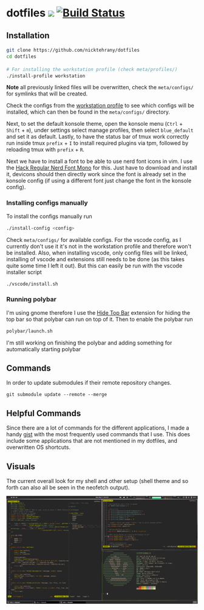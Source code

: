 # dotfiles <a href="https://opensource.org/licenses/MIT"> <img src="https://img.shields.io/badge/License-MIT-yellow.svg" /></a> [![Build Status](https://travis-ci.com/nicktehrany/dotfiles.svg?branch=master)](https://travis-ci.com/nicktehrany/dotfiles)

## Installation

```bash
git clone https://github.com/nicktehrany/dotfiles
cd dotfiles

# For installing the workstation profile (check meta/profiles/)
./install-profile workstation
```

**Note** all previously linked files will be overwritten, check the `meta/configs/` for symlinks that will be created.

Check the configs from the [workstation profile](meta/profiles/workstation) to see which configs will be installed, which can then
be found in the `meta/configs/` directory.

Next, to set the default konsole theme, open the konsole menu (`Ctrl` + `Shift` + `m`),
under settings select manage profiles, then select `blue_default` and set it as default.
Lastly, to have the status bar of tmux work correctly run inside tmux `prefix` + `I` to install required plugins via tpm, followed by
reloading tmux with `prefix` + `R`.

Next we have to install a font to be able to use nerd font icons in vim. I use the [Hack Regular Nerd Font Mono](https://github.com/ryanoasis/nerd-fonts/blob/master/patched-fonts/Hack/Regular/complete/Hack%20Regular%20Nerd%20Font%20Complete%20Mono.ttf) for this. Just have to download and install it, devicons should then directly work since the font is already set in the konsole config (if using a different font just change the font in the konsole config).

### Installing configs manually

To install the configs manually run

```bash
./install-config <config>
```

Check `meta/configs/` for available configs. For the vscode config, as I currently don't use it it's not in the workstation profile and therefore won't be installed. Also, when installing vscode, only config files will be linked, installing of vscode and extensions still needs to be done (as this takes quite some time I left it out). But this can easily be run with the vscode installer script

```bash
./vscode/install.sh
```

### Running polybar

I'm using gnome therefore I use the [Hide Top Bar](https://extensions.gnome.org/extension/545/hide-top-bar/) extension for hiding the top bar so that polybar can run on top of it. Then to enable the polybar run

```bash
polybar/launch.sh
```

I'm still working on finishing the polybar and adding something for automatically starting polybar

## Commands

In order to update submodules if their remote repository changes.

```shell
git submodule update --remote --merge
```

## Helpful Commands

Since there are a lot of commands for the different applications, I made a handy [gist](https://gist.github.com/nicktehrany/7126ec0ad18f0af050e15596371ceea5) with the most frequently used commands that I use. This does include some applications that are not mentioned in my dotfiles, and overwritten OS shortcuts.

## Visuals

The current overall look for my shell and other setup (shell theme and so forth can also all be seen in the neofetch output).

![Visuals](meta/images/visuals_new.png)
